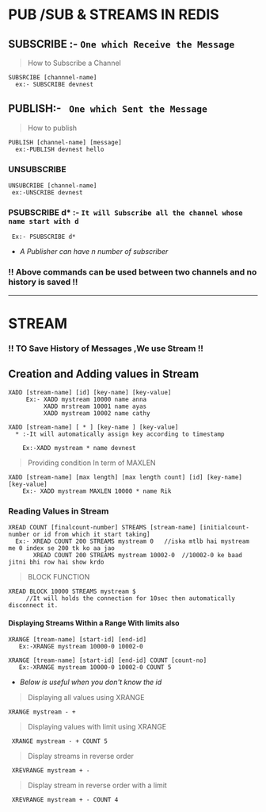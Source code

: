 # PUB /SUB & STREAMS IN REDIS

##  SUBSCRIBE :-       `One which Receive the Message `
> How to Subscribe a Channel
  
   ```
   SUBSRCIBE [channnel-name]
     ex:- SUBSCRIBE devnest
   
  ```

## PUBLISH:-   `  One which Sent the Message `
> How to publish 
 ```
 PUBLISH [channel-name] [message]
   ex:-PUBLISH devnest hello 
```

### UNSUBSCRIBE 
 ``` 
 UNSUBCRIBE [channel-name]
  ex:-UNSCRIBE devnest
```
### PSUBSCRIBE d*  :-    `It will Subscribe all the channel whose name start with d `
```
 Ex:- PSUBSCRIBE d*
```

- <i> A Publisher can have n number of subscriber </i>

### !! Above commands can be used between two channels and no history is saved !!


<hr>

# STREAM
### !! TO Save History of Messages ,We use Stream !! 
## Creation and Adding values in Stream

```
XADD [stream-name] [id] [key-name] [key-value]
     Ex:- XADD mystream 10000 name anna
          XADD mrstream 10001 name ayas
          XADD mystream 10002 name cathy

XADD [stream-name] [ * ] [key-name ] [key-value]
  * :-It will automatically assign key according to timestamp

    Ex:-XADD mystream * name devnest 

``` 
> Providing condition In term of MAXLEN

```
XADD [stream-name] [max length] [max length count] [id] [key-name] [key-value]
    Ex:- XADD mystream MAXLEN 10000 * name Rik
```
### Reading Values in Stream

```
XREAD COUNT [finalcount-number] STREAMS [stream-name] [initialcount-number or id from which it start taking]
  Ex:- XREAD COUNT 200 STREAMS mystream 0   //iska mtlb hai mystream me 0 index se 200 tk ko aa jao
       XREAD COUNT 200 STREAMS mystream 10002-0  //10002-0 ke baad jitni bhi row hai show krdo
```
> BLOCK FUNCTION
 ```
 XREAD BLOCK 10000 STREAMS mystream $   
      //It will holds the connection for 10sec then automatically disconnect it.
```

#### Displaying Streams Within a Range With limits also

``` 
XRANGE [tream-name] [start-id] [end-id]
   Ex:-XRANGE mystream 10000-0 10002-0

XRANGE [tream-name] [start-id] [end-id] COUNT [count-no]
   Ex:-XRANGE mystream 10000-0 10002-0 COUNT 5
```
- <i>Below is useful when you don't know the id </i>
> Displaying all values using XRANGE
```
XRANGE mystream - +
```


> Displaying values with limit using XRANGE

```
 XRANGE mystream - + COUNT 5
```

> Display streams in reverse order

```
 XREVRANGE mystream + -
```

> Display stream in reverse order with a limit

```
 XREVRANGE mystream + - COUNT 4
```
 